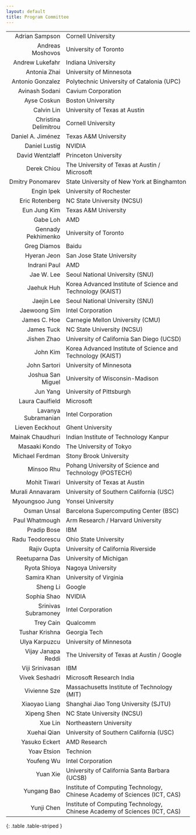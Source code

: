 ```yaml
---
layout: default
title: Program Committee 
---
```

|                                                        |                                  |
| -----------------------------------------------------: | -------------------------------- |
|                                         Adrian Sampson |               Cornell University |
|                                       Andreas Moshovos |            University of Toronto |
|                                        Andrew Lukefahr |               Indiana University |
|                                           Antonia Zhai |          University of Minnesota |
|                                       Antonio Gonzalez | Polytechnic University of Catalonia (UPC) |
|                                         Avinash Sodani |               Cavium Corporation |
|                                            Ayse Coskun |                Boston University |
|                                             Calvin Lin |    University of Texas at Austin |
|                                   Christina Delimitrou |               Cornell University |
|        Daniel A. Jiménez |	Texas A&M University |
|  Daniel Lustig |  NVIDIA | 
|  David Wentzlaff	|  Princeton University |
|  Derek Chiou |	 The University of Texas at Austin / Microsoft |
|  Dmitry Ponomarev	|  State University of New York at Binghamton | 
|  Engin Ipek |	 University of Rochester |
|  Eric Rotenberg |   NC State University (NCSU) |
|  Eun Jung Kim |  Texas A&M University |
|  Gabe Loh |  AMD |
|  Gennady Pekhimenko	 |  University of Toronto |
|  Greg Diamos |  Baidu |
|  Hyeran Jeon |  San Jose State University |
|  Indrani Paul |  AMD |
|  Jae W. Lee |  Seoul National University (SNU) |
|  Jaehuk Huh |  Korea Advanced Institute of Science and Technology (KAIST) |
|  Jaejin Lee |  Seoul National University (SNU) |
|  Jaewoong Sim	 |  Intel Corporation |
|  James C. Hoe |  Carnegie Mellon University (CMU) |
|  James Tuck	 |  NC State University (NCSU) |
|  Jishen Zhao |  University of California San Diego (UCSD) |
|  John Kim |  Korea Advanced Institute of Science and Technology (KAIST) |
|  John Sartori |  University of Minnesota |
|  Joshua San Miguel |  University of Wisconsin-Madison |
|  Jun Yang |  University of Pittsburgh |
|  Laura Caulfield |  Microsoft |
|  Lavanya Subramanian |  Intel Corporation |
|  Lieven Eeckhout |  Ghent University |
|  Mainak Chaudhuri |  Indian Institute of Technology Kanpur |
|  Masaaki  Kondo |	  The University of Tokyo |
|  Michael Ferdman	 |  Stony Brook University |
|  Minsoo Rhu| 	Pohang University of Science and Technology (POSTECH) |
|  Mohit Tiwari |  	University of Texas at Austin |
|  Murali Annavaram |  	University of Southern California (USC) |
|  Myoungsoo Jung |  	Yonsei University |
|  Osman Unsal |  	Barcelona Supercomputing Center (BSC) |
|  Paul Whatmough | 	Arm Research / Harvard University |
|  Pradip Bose | 	IBM |
|  Radu Teodorescu | 	Ohio State University |
|  Rajiv Gupta | 	University of California Riverside |
|  Reetuparna Das | 	University of Michigan |
|  Ryota Shioya | 	Nagoya University | 
|  Samira Khan | 	University of Virginia |
|  Sheng Li | 	Google |
|  Sophia  Shao | 	NVIDIA |
|  Srinivas Subramoney | 	Intel Corporation |
|  Trey Cain | 	Qualcomm |
|  Tushar Krishna | 	Georgia Tech |
|  Ulya Karpuzcu |  	University of Minnesota |
|  Vijay Janapa Reddi | 	The University of Texas at Austin / Google |
|  Viji Srinivasan | 	IBM |
|  Vivek Seshadri | 	Microsoft Research India |
|  Vivienne Sze | 	Massachusetts Institute of Technology (MIT) |
|  Xiaoyao Liang | 	Shanghai Jiao Tong University (SJTU) |
|  Xipeng Shen |  	NC State University (NCSU) |
|  Xue Lin |  	Northeastern University |
|  Xuehai Qian | 	University of Southern California (USC) |
|  Yasuko Eckert | 	AMD Research |
|  Yoav Etsion |	 Technion |
|  Youfeng Wu | 	Intel Corporation |
|  Yuan Xie | 	University of California Santa Barbara (UCSB) |
|  Yungang Bao | 	Institute of Computing Technology, <br> Chinese Academy of Sciences (ICT, CAS) |
| Yunji Chen | 	Institute of Computing Technology, <br> Chinese Academy of Sciences (ICT, CAS) |
{: .table .table-striped }
